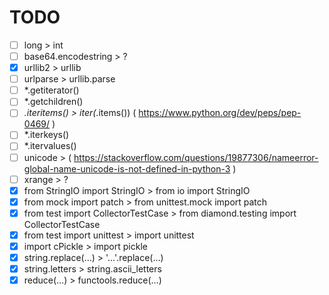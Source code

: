 # TODO

- [ ] long > int
- [ ] base64.encodestring > ?
- [x] urllib2 > urllib
- [ ] urlparse > urllib.parse
- [ ] *.getiterator()
- [ ] *.getchildren()
- [ ] *.iteritems() > iter(*.items()) ( https://www.python.org/dev/peps/pep-0469/ )
- [ ] *.iterkeys()
- [ ] *.itervalues()
- [ ] unicode > ( https://stackoverflow.com/questions/19877306/nameerror-global-name-unicode-is-not-defined-in-python-3 )
- [ ] xrange > ?
- [x] from StringIO import StringIO > from io import StringIO
- [x] from mock import patch > from unittest.mock import patch
- [x] from test import CollectorTestCase > from diamond.testing import CollectorTestCase
- [x] from test import unittest > import unittest
- [x] import cPickle > import pickle
- [x] string.replace(…) > '…'.replace(…)
- [x] string.letters > string.ascii_letters
- [x] reduce(…) > functools.reduce(…)
